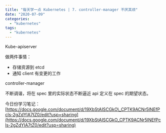```yaml
---
title: "每天学一点 Kubernetes | 7. controller-manager 不厌其烦"
date: "2020-07-09"
categories: 
  - "kubernetes"
tags: 
  - "kubernetes"
---
```


Kube-apiserver

做两件事情：

- 存储资源到 etcd
- 通知 client 有变更的工作

controller-manager

不断调谐，将在 spec 里的实际状态不断逼近 api 定义在 spec 的期望状态。

今日份学习笔记：[https://docs.google.com/document/d/19XbStAISCGkO\_CPTK9ACNr5lNEfPcls-2gZdYlA7tZ0/edit?usp=sharing](https://docs.google.com/document/d/19XbStAISCGkO_CPTK9ACNr5lNEfPcls-2gZdYlA7tZ0/edit?usp=sharing)
